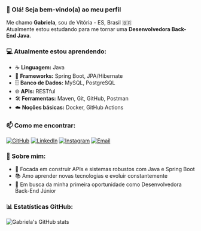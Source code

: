 ### 👋 Olá! Seja bem-vindo(a) ao meu perfil

Me chamo **Gabriela**, sou de Vitória - ES, Brasil 🇧🇷  
Atualmente estou estudando para me tornar uma **Desenvolvedora Back-End Java**.



### 💻 Atualmente estou aprendendo:

- ☕ **Linguagem:** Java  
- 🧩 **Frameworks:** Spring Boot, JPA/Hibernate  
- 🗄️ **Banco de Dados:** MySQL, PostgreSQL  
- 🌐 **APIs:** RESTful  
- 🛠️ **Ferramentas:** Maven, Git, GitHub, Postman  
- ☁️ **Noções básicas:** Docker, GitHub Actions  


### 📫 Como me encontrar:

[![GitHub](https://img.shields.io/badge/GitHub-000?style=flat&logo=github&logoColor=white)](https://github.com/GLIMAMEISS)
[![LinkedIn](https://img.shields.io/badge/LinkedIn-0077B5?style=flat&logo=linkedin&logoColor=white)](https://www.linkedin.com/in/gabriela-meiss-771a6b173/)
[![Instagram](https://img.shields.io/badge/Instagram-E4405F?style=flat&logo=instagram&logoColor=white)](https://www.instagram.com/gabimeiss/)
[![Email](https://img.shields.io/badge/Gmail-D14836?style=flat&logo=gmail&logoColor=white)](mailto:glimameiss@gmail.com)



### 🌱 Sobre mim:

- 🎯 Focada em construir APIs e sistemas robustos com Java e Spring Boot  
- 📚 Amo aprender novas tecnologias e evoluir constantemente  
- 🚀 Em busca da minha primeira oportunidade como Desenvolvedora Back-End Júnior  



### 📊 Estatísticas GitHub:

![Gabriela's GitHub stats](https://github-readme-stats.vercel.app/api?username=GLIMAMEISS&show_icons=true&theme=radical)






